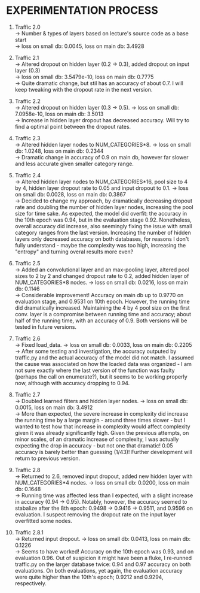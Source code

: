# EXPERIMENTATION PROCESS  
  
1. Traffic 2.0  
    -> Number & types of layers based on lecture's source code as a base start  
    -> loss on small db: 0.0045, loss on main db: 3.4928  
  
2. Traffic 2.1  
    -> Altered dropout on hidden layer (0.2 -> 0.3),
       added dropout on input layer (0.3)  
    -> loss on small db: 3.5479e-10, loss on main db: 0.7775  
    -> Quite dramatic change, but stil has an accuracy of about 0.7. I will keep
       tweaking with the dropout rate in the next version.

3. Traffic 2.2  
    -> Altered dropout on hidden layer (0.3 -> 0.5).
    -> loss on small db: 7.0958e-10, loss on main db: 3.5013  
    -> Increase in hidden layer dropout has decreased accuracy. Will try to find a optimal point between the dropout rates.
  
4. Traffic 2.3  
    -> Altered hidden layer nodes to NUM_CATEGORIES*8.
    -> loss on small db: 1.0248, loss on main db: 0.2344  
    -> Dramatic change in accuracy of 0.9 on main db, however far slower and less accurate given smaller category range.  
  
5. Traffic 2.4  
    -> Altered hidden layer nodes to NUM_CATEGORIES*16, pool size to 4 by 4, hidden layer dropout rate to 0.05 and input dropout to 0.1.
    -> loss on small db: 0.0028, loss on main db: 0.3867  
    -> Decided to change my approach, by dramatically decreasing dropout rate and doubling the number of hidden layer nodes, increasing the pool size for time sake. As expected, the model did overfit: the accuracy in the 10th epoch was 0.94, but in the evaluation stage 0.92. Nonetheless, overall accuracy did increase, also seemingly fixing the issue with small category ranges from the last version. Increasing the number of hidden layers only decreased accuracy on both databases, for reasons I don't fully understand - maybe the complexity was too high, increasing the "entropy" and turning overal results more even?  

6. Traffic 2.5  
    -> Added an convolutional layer and an max-pooling layer, altered pool sizes to 2 by 2 and changed dropout rate to 0.2, added hidden layer of NUM_CATEGORIES*8 nodes.
    -> loss on small db: 0.0216, loss on main db: 0.1146  
    -> Considerable improvement! Accuracy on main db up to 0.9770 on evaluation stage, and 0.9531 on 10th epoch. However, the running time did dramatically increased. Maintaining the 4 by 4 pool size on the first conv. layer is a compromise between running time and accuracy; about half of the running time, with an accuracy of 0.9. Both versions will be tested in future versions.  

7. Traffic 2.6  
    -> Fixed load_data.
    -> loss on small db: 0.0033, loss on main db: 0.2205  
    -> After some testing and investigation, the accuracy outputed by traffic.py and the actual accuracy of the model did not match. I assumed the cause was associated on how the loaded data was organized - I am not sure exactly where the last version of the function was faulty (perhaps the call on enumerate?), but it seems to be working properly now, although with accuracy dropping to 0.94.

8. Traffic 2.7  
    -> Doubled learned filters and hidden layer nodes.
    -> loss on small db: 0.0015, loss on main db: 3.4912  
    -> More than expected, the severe increase in complexity did increase the running time by a large margin - around three times slower - but I wanted to test how that increase in complexity would affect complexity given it was already significantly high. Given the previous attempts, on minor scales, of an dramatic increase of complexity, I was actually expecting the drop in accuracy - but not one that dramatic! 0.05 accuracy is barely better than guessing (1/43)! Further development will return to previous version.

9. Traffic 2.8  
    -> Returned to 2.6, removed input dropout, added new hidden layer with NUM_CATEGORIES*4 nodes.
    -> loss on small db: 0.0200, loss on main db: 0.1648  
    -> Running time was affected less than I expected, with a slight increase in accuracy (0.94 -> 0.95). Notably, however, the accuracy seemed to stabalize after the 8th epoch: 0.9498 -> 0.9416 -> 0.9511, and 0.9596 on evaluation. I suspect removing the dropout rate on the input layer overfitted some nodes.

10. Traffic 2.8.1  
    -> Returned input dropout.
    -> loss on small db: 0.0413, loss on main db: 0.1226  
    -> Seems to have worked! Accuracy on the 10th epoch was 0.93, and on evaluation 0.96. Out of suspicion it might have been a fluke, I re-runned traffic.py on the larger database twice: 0.94 and 0.97 accuracy on both evaluations. On both evaluations, yet again, the evaluation accuracy were quite higher than the 10th's epoch; 0.9212 and 0.9294, respectively.  
